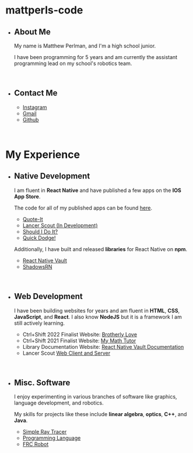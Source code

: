 # mattperls-code

 * ## About Me

    My name is Matthew Perlman, and I'm a high school junior.

    I have been programming for 5 years and am currently the assistant programming lead on my school's robotics team.

<br />

 * ## Contact Me

     * [Instagram](https://www.instagram.com/mattperls.code/)
     * [Gmail](mailto:mattperls.code@gmail.com)
     * [Github](https://github.com/mattperls-code)

<br />

# My Experience

 * ## **Native Development**

    I am fluent in **React Native** and have published a few apps on the **IOS App Store**.
    
    The code for all of my published apps can be found [here](https://github.com/mattperls-code-apps).

     * [Quote-It](https://apps.apple.com/us/app/quote-it/id1628678287)
     * [Lancer Scout (In Development)](https://github.com/RoboLancers/lancer-scout)
     * [Should I Do It?](https://apps.apple.com/us/app/should-i-do-it/id1628436486)
     * [Quick Dodge!](https://apps.apple.com/us/app/quick-dodge/id1517218313)

    Additionally, I have built and released **libraries** for React Native on **npm**.
    
     * [React Native Vault](https://www.npmjs.com/package/react-native-vault)
     * [ShadowsRN](https://www.npmjs.com/package/shadows-rn)

<br />

 * ## **Web Development**

    I have been building websites for years and am fluent in **HTML**, **CSS**, **JavaScript**, and **React**. I also know **NodeJS** but it is a framework I am still actively learning.

     * Ctrl+Shift 2022 Finalist Website: [Brotherly Love](https://brotherly-love.vercel.app/)
     * Ctrl+Shift 2021 Finalist Website: [My Math Tutor](https://mattperls-code.github.io/my-math-tutor/)
     * Library Documentation Website: [React Native Vault Documentation](https://mattperls-code.github.io/react-native-vault/)
     * Lancer Scout [Web Client and Server](https://github.com/RoboLancers/lancer-scout)

<br />

 * ## **Misc. Software**

    I enjoy experimenting in various branches of software like graphics, language development, and robotics.
    
    My skills for projects like these include **linear algebra**, **optics**, **C++**, and **Java**.

     * [Simple Ray Tracer](https://github.com/mattperls-code/oneLineRayTracer)
     * [Programming Language](https://github.com/mattperls-code/platinum)
     * [FRC Robot](https://github.com/RoboLancers/FRC_2022_MainSeason)
